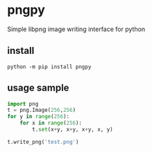 # pngpy
Simple libpng image writing interface for python

## install
`python -m pip install pngpy`

## usage sample

```python
import png
t = png.Image(256,256)
for y in range(256):
    for x in range(256):
        t.set(x+y, x+y, x+y, x, y)

t.write_png('test.png')
```
